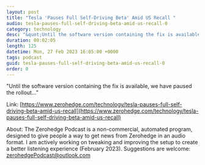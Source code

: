 ```yaml
---
layout: post
title: "Tesla 'Pauses Full Self-Driving Beta' Amid US Recall "
audio: tesla-pauses-full-self-driving-beta-amid-us-recall-0
category: technology
desc: "&quot;Until the software version containing the fix is available, we have paused the rollout...&quot; "
duration: 00:02:05
length: 125
datetime: Mon, 27 Feb 2023 16:05:00 +0000
tags: podcast
guid: tesla-pauses-full-self-driving-beta-amid-us-recall-0
order: 0
---
```

&quot;Until the software version containing the fix is available, we have paused the rollout...&quot; 

Link: [https://www.zerohedge.com/technology/tesla-pauses-full-self-driving-beta-amid-us-recall](https://www.zerohedge.com/technology/tesla-pauses-full-self-driving-beta-amid-us-recall)

About: The Zerohedge Podcast is a non-commercial, automated program, designed to give people a way to get news from Zerohedge in an audio format.  I am actively working on tweaking and improving the setup to create a better listening experience (February 2023).  Suggestions are welcome: [zerohedgePodcast@outlook.com](mailto:zerohedgePodcast@outlook.com)